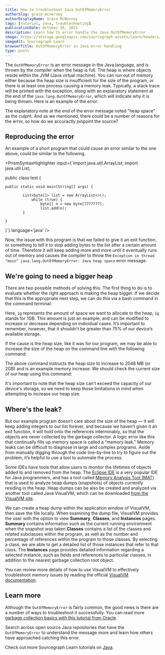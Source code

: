 ```yaml
---
title: How to troubleshoot Java OutOfMemoryError
authorSlug: grace-mcnerney
authorDisplayName: Grace McNerney
tags: [tutorial, Java, troubleshooting]
publicationDate: October 26, 2021
description: Learn how to error handle the Java OutOfMemoryError
image: https://storage.googleapis.com/sourcegraph-assets/learn/headers/sourcegraph-learn-header.png
imageAlt: Sourcegraph Learn
browserTitle: OutOfMemoryError in Java error handling
type: posts
---
```


The `OutOfMemoryError` is an error message in the Java language, and is thrown by the compiler when the heap is full. The heap is where objects reside within the JVM (Java virtual machine). You can run out of memory either because the heap size is insufficient for the size of the program, or there is at least one process causing a memory leak. Typically, a stack trace will be printed with the exception, along with an explanatory statement at the end of the `java.lang.OutOfMemoryError`, which will indicate why it is being thrown. Here is an example of the error: 

<OutputHighlighter
input='Exception in thread "main" java.lang.OutOfMemoryError: Java heap space'
/>

The explanatory note at the end of the error message noted "heap space" as the culprit. And as we mentioned, there could be a number of reasons for the error, so how do we accuractly pinpoint the source? 

## Reproducing the error

An example of a short program that could cause an error similar to the one above, could be similar to the following. 

<PrismSyntaxHighlighter
input={`import java.util.ArrayList;
import java.util.List;
 
public class test {
 
    public static void main(String[] args) {
 
            List<byte[]> list = new ArrayList<>();
                while (true) {
                    byte[] n = new byte[7777777];
                    list.add(n);
            }
 
    }
}`}
language='java'
/>

Now, the issue with this program is that we failed to give it an exit function, or something to tell it to stop adding bytes to the list after a certain amount of time. Therefore it will keep adding more and more until it eventually runs out of memory and causes the compiler to throw the `Exception in thread "main" java.lang.OutOfMemoryError: Java heap space` error message. 

## We're going to need a bigger heap

There are two possible methods of solving this. The first thing to do is to evaluate whether the right approach is making the heap bigger. If we decide that this is the appropriate next step, we can do this via a bash command in the command terminal:

<PrismSyntaxHighlighter input='java -Xmx1g -classpath ".:${THE_CLASSPATH}" ${PROGRAM_NAME}'
language='bash'
/>

Here, `1g` represents the amount of space we want to allocate to the heap, `1g` stands for 1GB. This amount is just an example, and can be modified to increase or decrease depending on individual cases. It’s important to remember, however, that it shouldn’t be greater than 75% of our device’s available storage.

If the cause is the heap size, like it was for our program, we may be able to increase the size of the heap on the command line with the following command: 

<PrismSyntaxHighlighter
input='java -Xmx2048m'
language='bash'
/>

The above command instructs the heap size to increase to 2048 MB (or 2GB) and is an example memory increase. We should check the current size of our heap using this command:

<PrismSyntaxHighlighter
input='java -XX:+PrintFlagsFinal -version | findstr /i "HeapSize"'
language='bash'
/>

It's important to note that the heap size can't exceed the capacity of our device's storage, so we need to keep those limitations in mind when attempting to increase our heap size. 

## Where's the leak?

But our example program doesn’t care about the size of the heap — it will keep adding integers to our list forever, and because we haven’t given it an exit function, it will hold onto the references interminably, so that the objects are never collected by the garbage collector. A logic error like this that continually fills up memory space is called a “memory leak.” Memory leaks can be difficult to diagnose in large and complex programs. Aside from manually digging through the code line-by-line to try to figure out the problem, it’s helpful to use a tool to automate the process.

Some IDEs have tools that allow users to monitor the lifetimes of objects added to and removed from the heap. The [Eclipse IDE](https://www.eclipse.org/downloads/packages/release/kepler/sr1/eclipse-ide-java-developers) is a very popular IDE for Java programmers, and has a tool called [Memory Analysis Tool (MAT)](https://www.eclipse.org/mat/) that is used to analyze heap dumps (snapshots) of objects currently residing in the heap. Heap dumps can be also be created and analyzed via another tool called Java VisualVM, which can be downloaded [from the VisualVM site](https://visualvm.github.io/). 

We can create a heap dump within the application window of VisualVM, then save the file locally. When examining the dump file, VisualVM provides the user with the option to view **Summary**, **Classes**, and **Instances** pages. **Summary** contains information such as the current running environment when the snapshot was taken.**Classes** contains a list of the classes and related subclasses within the program, as well as the number and percentage of references within the program to those classes. By selecting a class, we are able to get a detailed list of those instances that refer to that class. The **Instances** page provides detailed information regarding a selected instance, such as fields and references to particular classes, in addition to the nearest garbage collection root object.

You can review more details of how to use VisualVM to effectively troubleshoot memory issues by reading the official [VisualVM documentation](https://visualvm.github.io/documentation.html).

## Learn more

Although the `OutOfMemoryError` is fairly common, the good news is there are a number of ways to troubleshoot it successfully. You can read more [garbage collection basics with this tutorial from Oracle](https://www.oracle.com/webfolder/technetwork/tutorials/obe/java/gc01/index.html).

Search across open source Java repositories that have the `OutOfMemoryError` to understand the message more and learn how others have approached catching this error.

<SourcegraphSearch query="OutOfMemoryError lang:java" patternType="literal"/>

Check out more Sourcegraph Learn tutorials on [Java](https://learn.sourcegraph.com/tags/java).
